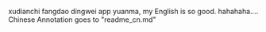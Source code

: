 xudianchi fangdao dingwei app yuanma,
my English is so good.
hahahaha....
Chinese Annotation goes to "readme_cn.md"






